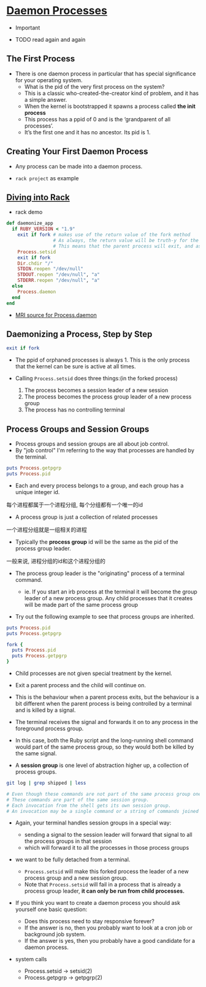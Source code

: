 # [Daemon Processes](https://workingwithruby.com/wwup/daemons/)

+ Important

+ TODO read again and again

## The First Process

+ There is one daemon process in particular that has special significance for your operating system.
    + What is the pid of the very first process on the system?
    + This is a classic who-created-the-creator kind of problem, and it has a simple answer.
    + When the kernel is bootstrapped it spawns a process called **the init process**
    + This process has a ppid of 0 and is the ‘grandparent of all processes’.
    + It’s the first one and it has no ancestor. Its pid is 1.

## Creating Your First Daemon Process

+ Any process can be made into a daemon process.

+ `rack project` as example

## [Diving into Rack](https://github.com/rack/rack/commit/485c92c4adc3dc48491e2a9fd742c01584e36760)

+ rack demo

```ruby
def daemonize_app
  if RUBY_VERSION < "1.9"
    exit if fork # makes use of the return value of the fork method
                 # As always, the return value will be truth-y for the parent and false-y for the child
                 # This means that the parent process will exit, and as we know, orphaned child processes carry on as normal.
    Process.setsid
    exit if fork
    Dir.chdir "/"
    STDIN.reopen "/dev/null"
    STDOUT.reopen "/dev/null", "a"
    STDERR.reopen "/dev/null", "a"
  else
    Process.daemon
  end
end
```

+ [MRI source for Process.daemon](https://github.com/ruby/ruby/blob/c852d76f46a68e28200f0c3f68c8c67879e79c86/process.c#L4817-4860)

## Daemonizing a Process, Step by Step

```ruby
exit if fork
```

+ The ppid of orphaned processes is always 1. This is the only process that the kernel can be sure is active at all times.

+ Calling `Process.setsid` does three things:(in the forked process)
    1. The process becomes a session leader of a new session
    2. The process becomes the process group leader of a new process group
    3. The process has no controlling terminal

## Process Groups and Session Groups

+ Process groups and session groups are all about job control.
+ By "job control" I'm referring to the way that processes are handled by the terminal.

```ruby
puts Process.getpgrp
puts Process.pid
```

+ Each and every process belongs to a group, and each group has a unique integer id.

每个进程都属于一个进程分组, 每个分组都有一个唯一的id

+ A process group is just a collection of related processes

一个进程分组就是一组相关的进程

+ Typically the **process group** id will be the same as the pid of the process group leader.

一般来说, 进程分组的id和这个进程分组的

+ The process group leader is the "originating" process of a terminal command.
    + ie. If you start an irb process at the terminal it will become the group leader of a new process group. Any child processes that it creates will be made part of the same process group

+ Try out the following example to see that process groups are inherited.
```ruby
puts Process.pid
puts Process.getpgrp

fork {
  puts Process.pid
  puts Process.getpgrp
}
```

+ Child processes are not given special treatment by the kernel.
+ Exit a parent process and the child will continue on.
+ This is the behaviour when a parent process exits, but the behaviour is a bit different when the parent process is being controlled by a terminal and is killed by a signal.

+ The terminal receives the signal and forwards it on to any process in the foreground process group.
+ In this case, both the Ruby script and the long-running shell command would part of the same process group, so they would both be killed by the same signal.

+ A **session group** is one level of abstraction higher up, a collection of process groups.
```bash
git log | grep shipped | less

# Even though these commands are not part of the same process group one Ctrl-C will kill them all.
# These commands are part of the same session group.
# Each invocation from the shell gets its own session group.
# An invocation may be a single command or a string of commands joined by pipes.
```

+ Again, your terminal handles session groups in a special way:
    + sending a signal to the session leader will forward that signal to all the process groups in that session
    + which will forward it to all the processes in those process groups

+ we want to be fully detached from a terminal.
    + `Process.setsid` will make this forked process the leader of a new process group and a new session group.
    + Note that `Process.setsid` will fail in a process that is already a process group leader, **it can only be run from child processes.**

+ If you think you want to create a daemon process you should ask yourself one basic question:
    + Does this process need to stay responsive forever?
    + If the answer is no,  then you probably want to look at a cron job or background job system.
    + If the answer is yes, then you probably have a good candidate for a daemon process.

+ system calls
    + Process.setsid  -> setsid(2)
    + Process.getpgrp -> getpgrp(2)




